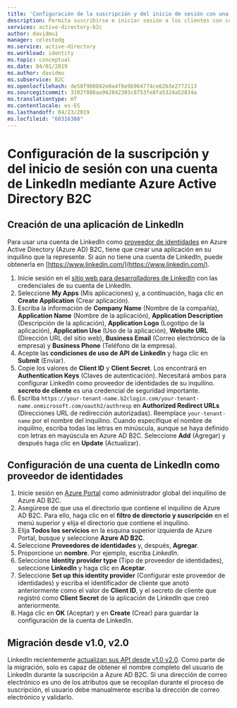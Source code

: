 ```yaml
---
title: 'Configuración de la suscripción y del inicio de sesión con una cuenta de LinkedIn: Azure Active Directory B2C | Microsoft Docs'
description: Permita suscribirse e iniciar sesión a los clientes con cuentas de LinkedIn en las aplicaciones con Azure Active Directory B2C.
services: active-directory-b2c
author: davidmu1
manager: celestedg
ms.service: active-directory
ms.workload: identity
ms.topic: conceptual
ms.date: 04/01/2019
ms.author: davidmu
ms.subservice: B2C
ms.openlocfilehash: de58f960842e0a4f8e9b964774ce62b3e2772113
ms.sourcegitcommit: 3102f886aa962842303c8753fe8fa5324a52834a
ms.translationtype: HT
ms.contentlocale: es-ES
ms.lasthandoff: 04/23/2019
ms.locfileid: "60316388"
---
```

# <a name="set-up-sign-up-and-sign-in-with-a-linkedin-account-using-azure-active-directory-b2c"></a>Configuración de la suscripción y del inicio de sesión con una cuenta de LinkedIn mediante Azure Active Directory B2C

## <a name="create-a-linkedin-application"></a>Creación de una aplicación de LinkedIn

Para usar una cuenta de LinkedIn como [proveedor de identidades](active-directory-b2c-reference-oauth-code.md) en Azure Active Directory (Azure AD) B2C, tiene que crear una aplicación en su inquilino que la represente. Si aún no tiene una cuenta de LinkedIn, puede obtenerla en [https://www.linkedin.com/](https://www.linkedin.com/).

1. Inicie sesión en el [sitio web para desarrolladores de LinkedIn](https://www.developer.linkedin.com/) con las credenciales de su cuenta de LinkedIn.
2. Seleccione **My Apps** (Mis aplicaciones) y, a continuación, haga clic en **Create Application** (Crear aplicación).
3. Escriba la información de **Company Name** (Nombre de la compañía), **Application Name** (Nombre de la aplicación), **Application Description** (Descripción de la aplicación), **Application Logo** (Logotipo de la aplicación), **Application Use** (Uso de la aplicación), **Website URL** (Dirección URL del sitio web), **Business Email** (Correo electrónico de la empresa) y **Business Phone** (Teléfono de la empresa).
4. Acepte las **condiciones de uso de API de LinkedIn** y haga clic en **Submit** (Enviar).
5. Copie los valores de **Client ID** y **Client Secret**. Los encontrará en **Authentication Keys** (Claves de autenticación). Necesitará ambos para configurar LinkedIn como proveedor de identidades de su inquilino. **secreto de cliente** es una credencial de seguridad importante.
6. Escriba `https://your-tenant-name.b2clogin.com/your-tenant-name.onmicrosoft.com/oauth2/authresp` en **Authorized Redirect URLs** (Direcciones URL de redirección autorizadas). Reemplace `your-tenant-name` por el nombre del inquilino. Cuando especifique el nombre de inquilino, escriba todas las letras en minúscula, aunque se haya definido con letras en mayúscula en Azure AD B2C. Seleccione **Add** (Agregar) y después haga clic en **Update** (Actualizar).

## <a name="configure-a-linkedin-account-as-an-identity-provider"></a>Configuración de una cuenta de LinkedIn como proveedor de identidades

1. Inicie sesión en [Azure Portal](https://portal.azure.com/) como administrador global del inquilino de Azure AD B2C.
2. Asegúrese de que usa el directorio que contiene el inquilino de Azure AD B2C. Para ello, haga clic en el **filtro de directorio y suscripción** en el menú superior y elija el directorio que contiene el inquilino.
3. Elija **Todos los servicios** en la esquina superior izquierda de Azure Portal, busque y seleccione **Azure AD B2C**.
4. Seleccione **Proveedores de identidades** y, después, **Agregar**.
5. Proporcione un **nombre**. Por ejemplo, escriba *LinkedIn*.
6. Seleccione **Identity provider type** (Tipo de proveedor de identidades), seleccione **LinkedIn** y haga clic en **Aceptar**.
7. Seleccione **Set up this identity provider** (Configurar este proveedor de identidades) y escriba el identificador de cliente que anotó anteriormente como el valor de **Client ID**, y el secreto de cliente que registró como **Client Secret** de la aplicación de LinkedIn que creó anteriormente.
8. Haga clic en **OK** (Aceptar) y en **Create** (Crear) para guardar la configuración de la cuenta de LinkedIn.

## <a name="migration-from-v10-to-v20"></a>Migración desde v1.0, v2.0

LinkedIn recientemente [actualizan sus API desde v1.0 v2.0](https://engineering.linkedin.com/blog/2018/12/developer-program-updates). Como parte de la migración, solo es capaz de obtener el nombre completo del usuario de LinkedIn durante la suscripción a Azure AD B2C. Si una dirección de correo electrónico es uno de los atributos que se recopilan durante el proceso de suscripción, el usuario debe manualmente escriba la dirección de correo electrónico y validarlo.
